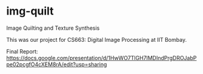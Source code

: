 # img-quilt
Image Quilting and Texture Synthesis

This was our project for CS663: Digital Image Processing at IIT Bombay.

Final Report: https://docs.google.com/presentation/d/1HwWO7TlGH7lMDIndPrgDROJabPpe02pcgfO4cXEM8rA/edit?usp=sharing 
